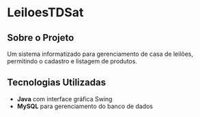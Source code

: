 # LeiloesTDSat

## Sobre o Projeto
Um sistema informatizado para gerenciamento de casa de leilões, permitindo o cadastro e listagem de produtos.

## Tecnologias Utilizadas
- **Java** com interface gráfica Swing
- **MySQL** para gerenciamento do banco de dados

